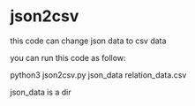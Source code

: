 # json2csv
this code can change json data to csv data

you can run this code as follow:<br>

python3 json2csv.py json_data relation_data.csv<br>

json_data is a dir<br>

